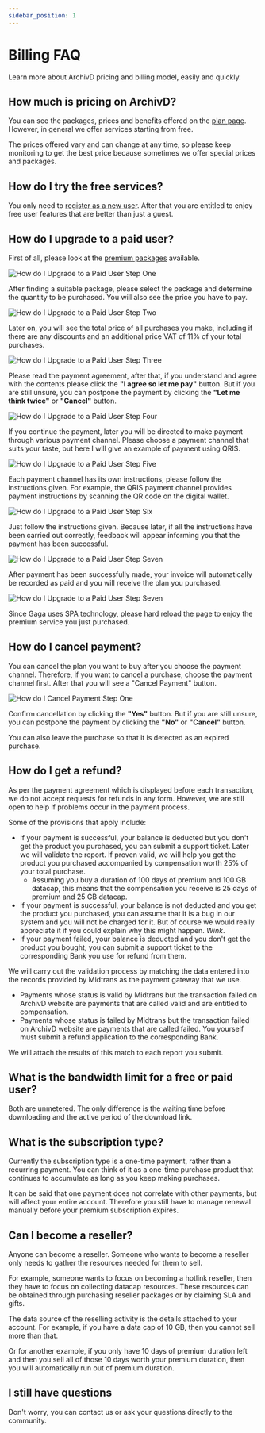```yaml
---
sidebar_position: 1
---
```


# Billing FAQ

Learn more about ArchivD pricing and billing model, easily and quickly.

## How much is pricing on ArchivD?

You can see the packages, prices and benefits offered on the [plan page](https://www.archivd.net/plan). However, in general we offer services starting from free.

The prices offered vary and can change at any time, so please keep monitoring to get the best price because sometimes we offer special prices and packages.

## How do I try the free services?

You only need to [register as a new user](https://www.archivd.net/register). After that you are entitled to enjoy free user features that are better than just a guest.

## How do I upgrade to a paid user?

First of all, please look at the [premium packages](https://www.archivd.net/plan) available.

![How do I Upgrade to a Paid User Step One](/img/docs/billing/faq/01.webp)

After finding a suitable package, please select the package and determine the quantity to be purchased. You will also see the price you have to pay.

![How do I Upgrade to a Paid User Step Two](/img/docs/billing/faq/02.webp)

Later on, you will see the total price of all purchases you make, including if there are any discounts and an additional price VAT of 11% of your total purchases.

![How do I Upgrade to a Paid User Step Three](/img/docs/billing/faq/03.webp)

Please read the payment agreement, after that, if you understand and agree with the contents please click the **"I agree so let me pay"** button. But if you are still unsure, you can postpone the payment by clicking the **"Let me think twice"** or **"Cancel"** button.

![How do I Upgrade to a Paid User Step Four](/img/docs/billing/faq/04.webp)

If you continue the payment, later you will be directed to make payment through various payment channel. Please choose a payment channel that suits your taste, but here I will give an example of payment using QRIS.

![How do I Upgrade to a Paid User Step Five](/img/docs/billing/faq/05.webp)

Each payment channel has its own instructions, please follow the instructions given. For example, the QRIS payment channel provides payment instructions by scanning the QR code on the digital wallet.

![How do I Upgrade to a Paid User Step Six](/img/docs/billing/faq/06.webp)

Just follow the instructions given. Because later, if all the instructions have been carried out correctly, feedback will appear informing you that the payment has been successful.

![How do I Upgrade to a Paid User Step Seven](/img/docs/billing/faq/07.webp)

After payment has been successfully made, your invoice will automatically be recorded as paid and you will receive the plan you purchased.

![How do I Upgrade to a Paid User Step Seven](/img/docs/billing/faq/08.webp)

Since Gaga uses SPA technology, please hard reload the page to enjoy the premium service you just purchased.

## How do I cancel payment?

You can cancel the plan you want to buy after you choose the payment channel. Therefore, if you want to cancel a purchase, choose the payment channel first. After that you will see a "Cancel Payment" button.

![How do I Cancel Payment Step One](/img/docs/billing/faq/09.webp)

Confirm cancellation by clicking the **"Yes"** button. But if you are still unsure, you can postpone the payment by clicking the **"No"** or **"Cancel"** button.

You can also leave the purchase so that it is detected as an expired purchase.

## How do I get a refund?

As per the payment agreement which is displayed before each transaction, we do not accept requests for refunds in any form. However, we are still open to help if problems occur in the payment process.

Some of the provisions that apply include:

- If your payment is successful, your balance is deducted but you don't get the product you purchased, you can submit a support ticket. Later we will validate the report. If proven valid, we will help you get the product you purchased accompanied by compensation worth 25% of your total purchase.
  - Assuming you buy a duration of 100 days of premium and 100 GB datacap, this means that the compensation you receive is 25 days of premium and 25 GB datacap.
- If your payment is successful, your balance is not deducted and you get the product you purchased, you can assume that it is a bug in our system and you will not be charged for it. But of course we would really appreciate it if you could explain why this might happen. _Wink_.
- If your payment failed, your balance is deducted and you don't get the product you bought, you can submit a support ticket to the corresponding Bank you use for refund from them.

We will carry out the validation process by matching the data entered into the records provided by Midtrans as the payment gateway that we use.

- Payments whose status is valid by Midtrans but the transaction failed on ArchivD website are payments that are called valid and are entitled to compensation.
- Payments whose status is failed by Midtrans but the transaction failed on ArchivD website are payments that are called failed. You yourself must submit a refund application to the corresponding Bank.

We will attach the results of this match to each report you submit.

## What is the bandwidth limit for a free or paid user?

Both are unmetered. The only difference is the waiting time before downloading and the active period of the download link.

## What is the subscription type?

Currently the subscription type is a one-time payment, rather than a recurring payment. You can think of it as a one-time purchase product that continues to accumulate as long as you keep making purchases.

It can be said that one payment does not correlate with other payments, but will affect your entire account. Therefore you still have to manage renewal manually before your premium subscription expires.

## Can I become a reseller?

Anyone can become a reseller. Someone who wants to become a reseller only needs to gather the resources needed for them to sell.

For example, someone wants to focus on becoming a hotlink reseller, then they have to focus on collecting datacap resources. These resources can be obtained through purchasing reseller packages or by claiming SLA and gifts.

The data source of the reselling activity is the details attached to your account. For example, if you have a data cap of 10 GB, then you cannot sell more than that.

Or for another example, if you only have 10 days of premium duration left and then you sell all of those 10 days worth your premium duration, then you will automatically run out of premium duration.

## I still have questions

Don't worry, you can contact us or ask your questions directly to the community.